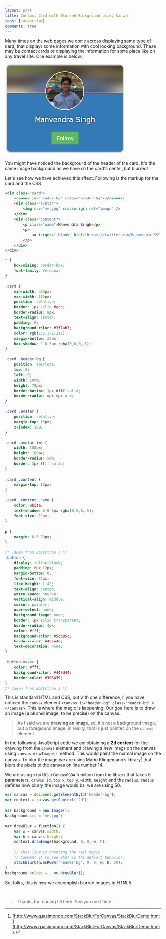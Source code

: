 ```yaml
---
layout: post
title: Contact Card with Blurred Background using Canvas
tags: [javascript]
comments: true
---
```


Many times on the web pages we come across displaying some type of card, that displays some information with cool looking background. These may be contact cards or displaying the information for some place like on any travel site. One example is below:

<img src="/assets/img/contact-card/card.png" alt="Contact card" />

You might have noticed the background of the header of the card. It's the same image background as we have on the card's center, but blurred!

Let's see how we have achieved this effect. Following is the markup for the card and the CSS.

~~~html
<div class="card">
	<canvas id="header-bg" class="header-bg"></canvas>
	<div class="avatar">
		<img src="me.jpg" crossorigin ref="image" />
	</div>
	<div class="content">
		<p class="name">Manvendra Singh</p>
		<p>
			<a target="_blank" href="https://twitter.com/Manvendra_SK" class="button">Follow</a>
		</p>
	</div>
</div>
~~~

~~~css
* {
	box-sizing: border-box;
	font-family: Verdana;
}

.card {
	min-width: 300px;
	max-width: 300px;
	position: relative;
	border: 1px solid #ccc;
	border-radius: 8px;
	text-align: center;
	padding: 0;
	background-color: #337ab7;
	color: rgb(136,172,217);
	margin-bottom: 32px;
	box-shadow: 0 0 5px rgba(0,0,0,.5);
}

.card .header-bg {
	position: absolute;
	top: 0;
	left: 0;
	width: 100%;
	height: 70px;
	border-bottom: 1px #fff solid;
	border-radius: 6px 6px 0 0;
}

.card .avatar {
	position: relative;
	margin-top: 15px;
	z-index: 100;
}

.card .avatar img {
	width: 100px;
	height: 100px;
	border-radius: 50%;
	border: 2px #fff solid;
}

.card .content {
	margin-top: 10px;
}

.card .content .name {
	color: white;
	text-shadow: 0 0 6px rgba(0,0,0,.5);
	font-size: 18px;
}

p {
	margin: 0 0 20px;
}

/* Taken from Bootstrap 3 */
.button {
	display: inline-block;
	padding: 6px 12px;
	margin-bottom: 0;
	font-size: 14px;
	line-height: 1.42;
	text-align: center;
	white-space: nowrap;
	vertical-align: middle;
	cursor: pointer;
	user-select: none;
	background-image: none;
	border: 1px solid transparent;
	border-radius: 4px;
	color: #fff;
	background-color: #5cb85c;
	border-color: #4cae4c;
	text-decoration: none;
}

.button:hover {
	color: #fff;
	background-color: #449d44;
	border-color: #398439;
}
/* Taken from Bootstrap 3 */
~~~

This is standard HTML and CSS, but with one difference, if you have noticed the `canvas` element `<canvas id="header-bg" class="header-bg" ></canvas>`. This is where the magic is happening. Our goal here is to draw an image (a blurred image, to be precise) on the canvas.

> As I said we are **drawing an image**, so, it's not a background image, but a foreground image, in reality, that is just painted on the `canvas` element.

In the following JavaScript code we are obtaining a **2d context** for the drawing from the `canvas` element and drawing a new image on the canvas using `canvas.drawImage()` method. This would paint the normal image on the canvas. To blur the image we are using Mario Klingemann's library[^1] that blurs the pixels of the canvas on line number 14.

We are using `stackBlurCanvasRGBA` function from the library that takes 5 parameters, `canvas id`, `top x`, `top y`, `width`, `height` and the `radius`. `radius` defines how blurry the image would be, we are using 50.

~~~js
var canvas = document.getElementById('header-bg');
var context = canvas.getContext('2d');

var background = new Image();
background.src = 'me.jpg';

var drawBlur = function() {
	var w = canvas.width;
	var h = canvas.height;
	context.drawImage(background, 0, 0, w, h);

	// This line is creating the real magic.
	// Comment it to see what is the default behavior.
	stackBlurCanvasRGBA('header-bg', 0, 0, w, h, 50);
}
background.onload = _ => drawBlur();
~~~

So, folks, this is how we accomplish blurred images in HTML5.

&nbsp;

>Thanks for reading till here. See you next time.

[^1]: [http://www.quasimondo.com/StackBlurForCanvas/StackBlurDemo.html](http://www.quasimondo.com/StackBlurForCanvas/StackBlurDemo.html).
